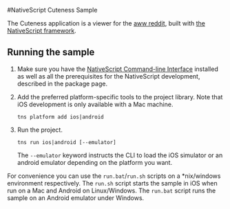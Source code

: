#NativeScript Cuteness Sample

The Cuteness application is a viewer for the [aww reddit](http://www.reddit.com/r/aww), built with [the NativeScript framework](http://www.nativescript.org).

## Running the sample

1. Make sure you have the [NativeScript Command-line Interface](https://www.npmjs.com/package/nativescript) installed as well as all the prerequisites for the NativeScript development, described in the package page.
2. Add the preferred platform-specific tools to the project library. Note that iOS development is only available with a Mac machine.

    `tns platform add ios|android`

3. Run the project.

    `tns run ios|android [--emulator]`

    The `--emulator` keyword instructs the CLI to load the iOS simulator or an android emulator depending on the platform you want.


For convenience you can use the `run.bat`/`run.sh` scripts on a *nix/windows environment respectively. The `run.sh` script starts the sample in iOS when run on a Mac and Android on Linux/Windows. The `run.bat` script runs the sample on an Android emulator under Windows.
